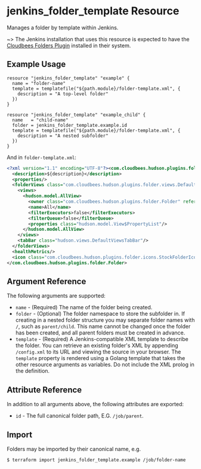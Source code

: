 # jenkins_folder_template Resource

Manages a folder by template within Jenkins.

~> The Jenkins installation that uses this resource is expected to have the [Cloudbees Folders Plugin](https://plugins.jenkins.io/cloudbees-folder) installed in their system.

## Example Usage

```hcl
resource "jenkins_folder_template" "example" {
  name = "folder-name"
  template = templatefile("${path.module}/folder-template.xml", {
    description = "A top-level folder"
  })
}

resource "jenkins_folder_template" "example_child" {
  name   = "child-name"
  folder = jenkins_folder_template.example.id
  template = templatefile("${path.module}/folder-template.xml", {
    description = "A nested subfolder"
  })
}
```

And in `folder-template.xml`:

```xml
<?xml version="1.1" encoding="UTF-8"?><com.cloudbees.hudson.plugins.folder.Folder plugin="cloudbees-folder@6.729.v2b_9d1a_74d673">
  <description>${description}</description>
  <properties/>
  <folderViews class="com.cloudbees.hudson.plugins.folder.views.DefaultFolderViewHolder">
    <views>
      <hudson.model.AllView>
        <owner class="com.cloudbees.hudson.plugins.folder.Folder" reference="../../../.."/>
        <name>All</name>
        <filterExecutors>false</filterExecutors>
        <filterQueue>false</filterQueue>
        <properties class="hudson.model.View$PropertyList"/>
      </hudson.model.AllView>
    </views>
    <tabBar class="hudson.views.DefaultViewsTabBar"/>
  </folderViews>
  <healthMetrics/>
  <icon class="com.cloudbees.hudson.plugins.folder.icons.StockFolderIcon"/>
</com.cloudbees.hudson.plugins.folder.Folder>
```

## Argument Reference

The following arguments are supported:

* `name` - (Required) The name of the folder being created.
* `folder` - (Optional) The folder namespace to store the subfolder in. If creating in a nested folder structure you may separate folder names with `/`, such as `parent/child`. This name cannot be changed once the folder has been created, and all parent folders must be created in advance.
* `template` - (Required) A Jenkins-compatible XML template to describe the folder. You can retrieve an existing folder's XML by appending `/config.xml` to its URL and viewing the source in your browser. The `template` property is rendered using a Golang template that takes the other resource arguments as variables. Do not include the XML prolog in the definition.

## Attribute Reference

In addition to all arguments above, the following attributes are exported:

* `id` - The full canonical folder path, E.G. `/job/parent`.

## Import

Folders may be imported by their canonical name, e.g.

```sh
$ terraform import jenkins_folder_template.example /job/folder-name
```
